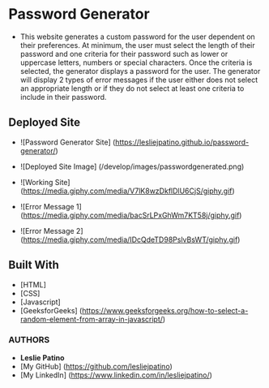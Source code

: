 # Password Generator

* This website generates a custom password for the user dependent on their preferences. At minimum, the user must select the length of their password and one criteria for their password such as lower or uppercase letters, numbers or special characters. Once the criteria is selected, the generator displays a password for the user. 
The generator will display 2 types of error messages if the user either does not select an appropriate length or if they do not select at least one criteria to include in their password. 


## Deployed Site
* ![Password Generator Site] (https://lesliejpatino.github.io/password-generator/)

* ![Deployed Site Image] (/develop/images/passwordgenerated.png)
* ![Working Site] (https://media.giphy.com/media/V7lK8wzDkflDlU6CjS/giphy.gif)
* ![Error Message 1] (https://media.giphy.com/media/bacSrLPxGhWm7KT58j/giphy.gif)
* ![Error Message 2] (https://media.giphy.com/media/IDcQdeTD98PslvBsWT/giphy.gif)


## Built With

* [HTML] 
* [CSS]
* [Javascript] 
* [GeeksforGeeks] (https://www.geeksforgeeks.org/how-to-select-a-random-element-from-array-in-javascript/)


### AUTHORS
* **Leslie Patino**
* [My GitHub] (https://github.com/lesliejpatino)
* [My LinkedIn] (https://www.linkedin.com/in/lesliejpatino/)
